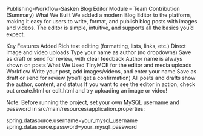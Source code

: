 Publishing-Workflow-Sasken
Blog Editor Module – Team Contribution (Summary)
What We Built
We added a modern Blog Editor to the platform, making it easy for users to write, format, and publish blog posts with images and videos. The editor is simple, intuitive, and supports all the basics you’d expect.

Key Features Added
Rich text editing (formatting, lists, links, etc.)
Direct image and video uploads
Type your name as author (no dropdowns)
Save as draft or send for review, with clear feedback
Author name is always shown on posts
What We Used
TinyMCE for the editor and media uploads
Workflow
Write your post, add images/videos, and enter your name
Save as draft or send for review (you’ll get a confirmation)
All posts and drafts show the author, content, and status
If you want to see the editor in action, check out create.html or edit.html and try uploading an image or video!

Note: Before running the project, set your own MySQL username and password in src/main/resources/application.properties:

spring.datasource.username=your_mysql_username
spring.datasource.password=your_mysql_password

